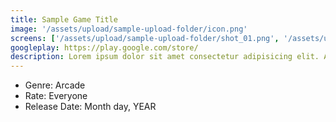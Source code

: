 ```yaml
---
title: Sample Game Title
image: '/assets/upload/sample-upload-folder/icon.png'
screens: ['/assets/upload/sample-upload-folder/shot_01.png', '/assets/upload/sample-upload-folder/shot_02.png', '/assets/upload/sample-upload-folder/shot_03.png']
googleplay: https://play.google.com/store/
description: Lorem ipsum dolor sit amet consectetur adipisicing elit. Adipisci id molestias blanditiis praesentium.
---
```

- Genre: Arcade
- Rate: Everyone
- Release Date: Month day, YEAR